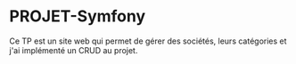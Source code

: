# PROJET-Symfony

Ce TP est un site web qui permet de gérer des sociétés, leurs catégories et j'ai implémenté un CRUD au projet.
